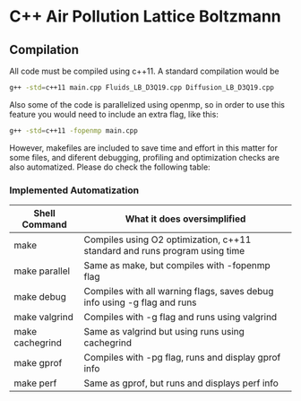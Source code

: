 # C++ Air Pollution Lattice Boltzmann
## Compilation
All code must be compiled using c++11. A standard compilation would be 
```bash
g++ -std=c++11 main.cpp Fluids_LB_D3Q19.cpp Diffusion_LB_D3Q19.cpp
```
Also some of the code is parallelized using openmp, so in order to use this feature you 
would need to include an extra flag, like this:
```bash
g++ -std=c++11 -fopenmp main.cpp
```
However, makefiles are included to save time and effort in this matter for some files, 
and diferent debugging, profiling and optimization checks are also automatized. Please do 
check the following table:

### Implemented Automatization
| Shell Command   | What it does oversimplified                                               |
|-----------------|---------------------------------------------------------------------------|
| make            | Compiles using O2 optimization, c++11 standard and runs program using time|
| make parallel   | Same as make, but compiles with -fopenmp flag                             |
| make debug      | Compiles with all warning flags, saves debug info using -g flag and runs  |
| make valgrind   | Compiles with -g flag and runs using valgrind                             |
| make cachegrind | Same as valgrind but using runs using cachegrind                          |
| make gprof      | Compiles with -pg flag, runs and display gprof info                       |
| make perf       | Same as gprof, but runs and displays perf info                            |
